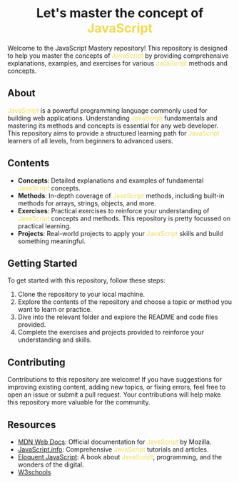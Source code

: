 <h1 align="center">Let's master the concept of <span style="color:#f0db4f">JavaScript</span></h1>

Welcome to the JavaScript Mastery repository! This repository is designed to help you master the concepts of <span style="color:#f0db4f">JavaScript</span> by providing comprehensive explanations, examples, and exercises for various <span style="color:#f0db4f">JavaScript</span> methods and concepts.

## About

<span style="color:#f0db4f">JavaScript</span> is a powerful programming language commonly used for building web applications. Understanding <span style="color:#f0db4f">JavaScript</span> fundamentals and mastering its methods and concepts is essential for any web developer. This repository aims to provide a structured learning path for <span style="color:#f0db4f">JavaScript</span> learners of all levels, from beginners to advanced users.

## Contents

- **Concepts**: Detailed explanations and examples of fundamental <span style="color:#f0db4f">JavaScript</span> concepts.
- **Methods**: In-depth coverage of <span style="color:#f0db4f">JavaScript</span> methods, including built-in methods for arrays, strings, objects, and more.
- **Exercises**: Practical exercises to reinforce your understanding of <span style="color:#f0db4f">JavaScript</span> concepts and methods. This repository is pretty focussed on practical learning.
- **Projects**: Real-world projects to apply your <span style="color:#f0db4f">JavaScript</span> skills and build something meaningful.

## Getting Started

To get started with this repository, follow these steps:

1. Clone the repository to your local machine.
2. Explore the contents of the repository and choose a topic or method you want to learn or practice.
3. Dive into the relevant folder and explore the README and code files provided.
4. Complete the exercises and projects provided to reinforce your understanding and skills.

## Contributing

Contributions to this repository are welcome! If you have suggestions for improving existing content, adding new topics, or fixing errors, feel free to open an issue or submit a pull request. Your contributions will help make this repository more valuable for the community.

## Resources

- <a href="https://developer.mozilla.org/en-US/docs/Web/JavaScript" target="_blank">MDN Web Docs</a>: Official documentation for <span style="color:#f0db4f">JavaScript</span> by Mozilla.
- <a href="https://javascript.info/" target="_blank">JavaScript.info</a>: Comprehensive <span style="color:#f0db4f">JavaScript</span> tutorials and articles.
- <a href="https://eloquentjavascript.net/" target="_blank">Eloquent JavaScript</a>: A book about <span style="color:#f0db4f">JavaScript</span>, programming, and the wonders of the digital.
- <a href="https://www.w3schools.com/js/" target="_blank">W3schools</a>
